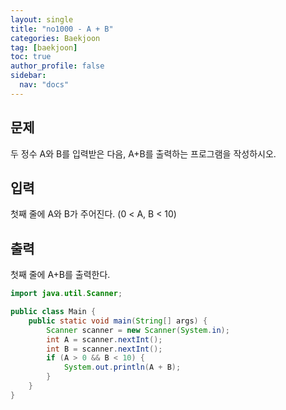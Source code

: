 ```yaml
---
layout: single
title: "no1000 - A + B"
categories: Baekjoon
tag: [baekjoon]
toc: true
author_profile: false
sidebar:
  nav: "docs"
---
```


## 문제

두 정수 A와 B를 입력받은 다음, A+B를 출력하는 프로그램을 작성하시오.

## 입력

첫째 줄에 A와 B가 주어진다. (0 < A, B < 10)

## 출력

첫째 줄에 A+B를 출력한다.

```java
import java.util.Scanner;

public class Main {
    public static void main(String[] args) {
        Scanner scanner = new Scanner(System.in);
        int A = scanner.nextInt();
        int B = scanner.nextInt();
        if (A > 0 && B < 10) {
            System.out.println(A + B);
        }
    }
}
```


